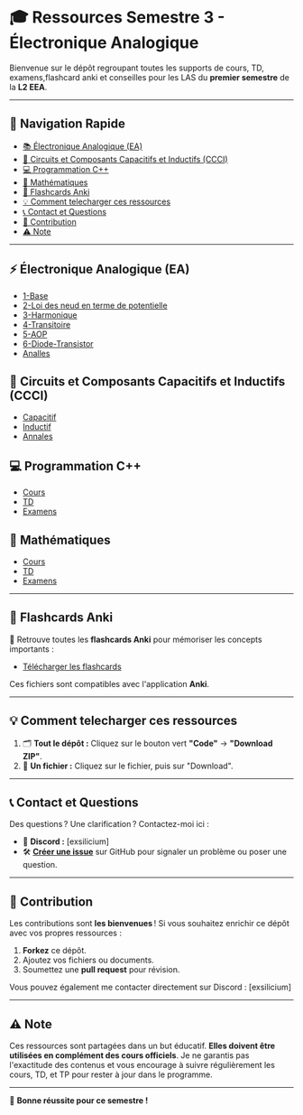 # 🎓 Ressources Semestre 3 - Électronique Analogique

Bienvenue sur le dépôt regroupant toutes les supports de cours, TD, examens,flashcard anki et conseilles pour les LAS du **premier semestre** de la **L2 EEA**.

---

## 📂 Navigation Rapide

- [📚 Électronique Analogique (EA)](#-électronique-analogique-ea)
- [🔬 Circuits et Composants Capacitifs et Inductifs (CCCI)](#-conception-de-circuits-intégrés-ccci)
- [💻 Programmation C++](#-programmation-c)
- [🧮 Mathématiques](#-mathématiques)
- [🔖 Flashcards Anki](#-flashcards-anki)
- [💡 Comment telecharger ces ressources](#-comment-telecharger-ces-ressources)
- [📞 Contact et Questions](#-contact-et-questions)
- [🤝 Contribution](#-contribution)
- [⚠️ Note](#️-note)

---

## ⚡ Électronique Analogique (EA)
- [1-Base](./EA/1-Base-Podleki)
- [2-Loi des neud en terme de potentielle](./EA/2-Loi-des-nœuds-en-termes-de-potentiels-Parola)
- [3-Harmonique](./EA/3-Harmonique-Parola)
- [4-Transitoire](./EA/4-Transitoire-Parola)
- [5-AOP](./EA/5-AOP-MorretBailly)
- [6-Diode-Transistor](./EA/6-Diode-Transistor-Martinez)
- [Analles](./EA/Analles)


## 🔌 Circuits et Composants Capacitifs et Inductifs (CCCI)
- [Capacitif](./CCCI/Capacitif)
- [Inductif](./CCCI/Inductif)
- [Annales](./CCCI/Annales)

## 💻 Programmation C++
- [Cours](./Codage-C++/HAE303E-Cours.pdf)
- [TD](./Codage-C++/HAE303-TP.pdf)
- [Examens](./Codage-C++/Analles)

## 🧮 Mathématiques
- [Cours](./Maths/Cours)
- [TD](./Maths/TD)
- [Examens](./Maths/Analles)

---

## 🔖 Flashcards Anki

🎴 Retrouve toutes les **flashcards Anki** pour mémoriser les concepts importants :

- [Télécharger les flashcards](./Anki)

Ces fichiers sont compatibles avec l'application **Anki**.

---

## 💡 Comment telecharger ces ressources

1. 🗂️ **Tout le dépôt :** Cliquez sur le bouton vert **"Code"** → **"Download ZIP"**.
2. 📂 **Un fichier :** Cliquez sur le fichier, puis sur "Download".

---

## 📞 Contact et Questions

Des questions ? Une clarification ? Contactez-moi ici :
- 💬 **Discord :** [exsilicium]
- 🛠️ **[Créer une issue](../../issues)** sur GitHub pour signaler un problème ou poser une question.

---

## 🤝 Contribution

Les contributions sont **les bienvenues** ! Si vous souhaitez enrichir ce dépôt avec vos propres ressources :
1. **Forkez** ce dépôt.
2. Ajoutez vos fichiers ou documents.
3. Soumettez une **pull request** pour révision.

Vous pouvez également me contacter directement sur Discord : [exsilicium]

---

## ⚠️ Note

Ces ressources sont partagées dans un but éducatif. **Elles doivent être utilisées en complément des cours officiels**. Je ne garantis pas l'exactitude des contenus et vous encourage à suivre régulièrement les cours, TD, et TP pour rester à jour dans le programme.

---

🎉 **Bonne réussite pour ce semestre !**

